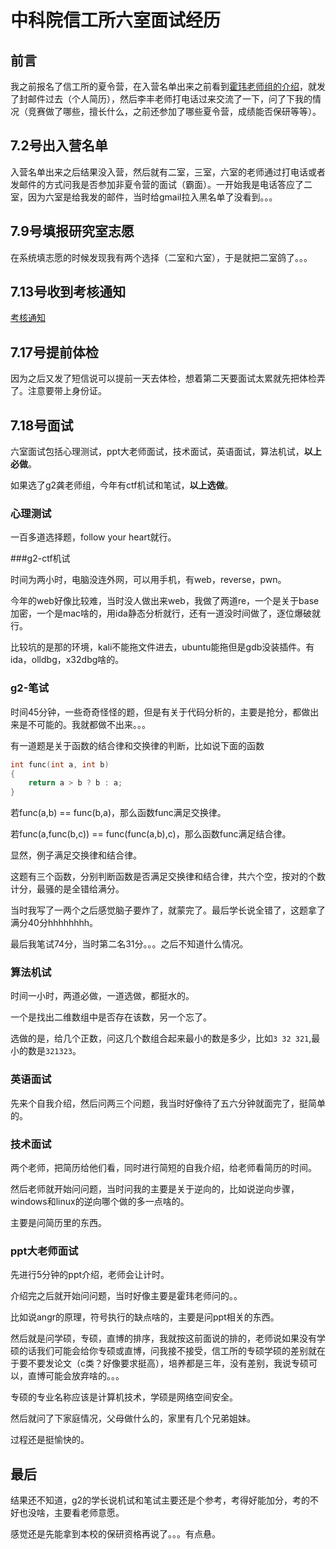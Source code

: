 # 中科院信工所六室面试经历

## 前言

我之前报名了信工所的夏令营，在入营名单出来之前看到[霍玮老师组的介绍](./中国科学院信息工程研究所-第六研究室-霍玮老师组.md)，就发了封邮件过去（个人简历），然后李丰老师打电话过来交流了一下，问了下我的情况（竞赛做了哪些，擅长什么，之前还参加了哪些夏令营，成绩能否保研等等）。

## 7.2号出入营名单

入营名单出来之后结果没入营，然后就有二室，三室，六室的老师通过打电话或者发邮件的方式问我是否参加非夏令营的面试（霸面）。一开始我是电话答应了二室，因为六室是给我发的邮件，当时给gmail拉入黑名单了没看到。。。

## 7.9号填报研究室志愿

在系统填志愿的时候发现我有两个选择（二室和六室），于是就把二室鸽了。。。

## 7.13号收到考核通知

[考核通知](./中国科学院信息工程研究所考核通知.md)

## 7.17号提前体检

因为之后又发了短信说可以提前一天去体检，想着第二天要面试太累就先把体检弄了。注意要带上身份证。

## 7.18号面试

六室面试包括心理测试，ppt大老师面试，技术面试，英语面试，算法机试，**以上必做**。

如果选了g2龚老师组，今年有ctf机试和笔试，**以上选做**。

### 心理测试

一百多道选择题，follow your heart就行。

###g2-ctf机试 

时间为两小时，电脑没连外网，可以用手机，有web，reverse，pwn。

今年的web好像比较难，当时没人做出来web，我做了两道re，一个是关于base加密，一个是mac啥的，用ida静态分析就行，还有一道没时间做了，逐位爆破就行。

比较坑的是那的环境，kali不能拖文件进去，ubuntu能拖但是gdb没装插件。有ida，olldbg，x32dbg啥的。

### g2-笔试

时间45分钟，一些奇奇怪怪的题，但是有关于代码分析的，主要是抢分，都做出来是不可能的。我就都做不出来。。。

有一道题是关于函数的结合律和交换律的判断，比如说下面的函数

```c
int func(int a, int b)
{
	return a > b ? b : a;
}
```

若func(a,b) == func(b,a)，那么函数func满足交换律。

若func(a,func(b,c)) == func(func(a,b),c)，那么函数func满足结合律。

显然，例子满足交换律和结合律。

这题有三个函数，分别判断函数是否满足交换律和结合律，共六个空，按对的个数计分，最骚的是全错给满分。

当时我写了一两个之后感觉脑子要炸了，就蒙完了。最后学长说全错了，这题拿了满分40分hhhhhhhh。

最后我笔试74分，当时第二名31分。。。之后不知道什么情况。

### 算法机试

时间一小时，两道必做，一道选做，都挺水的。

一个是找出二维数组中是否存在该数，另一个忘了。

选做的是，给几个正数，问这几个数组合起来最小的数是多少，比如`3 32 321`,最小的数是`321323`。

### 英语面试

先来个自我介绍，然后问两三个问题，我当时好像待了五六分钟就面完了，挺简单的。

### 技术面试

两个老师，把简历给他们看，同时进行简短的自我介绍，给老师看简历的时间。

然后老师就开始问问题，当时问我的主要是关于逆向的，比如说逆向步骤，windows和linux的逆向哪个做的多一点啥的。

主要是问简历里的东西。

### ppt大老师面试

先进行5分钟的ppt介绍，老师会让计时。

介绍完之后就开始问问题，当时好像主要是霍玮老师问的。。

比如说angr的原理，符号执行的缺点啥的，主要是问ppt相关的东西。

然后就是问学硕，专硕，直博的排序，我就按这前面说的排的，老师说如果没有学硕的话我们可能会给你专硕或直博，问我接不接受，信工所的专硕学硕的差别就在于要不要发论文（c类？好像要求挺高），培养都是三年，没有差别，我说专硕可以，直博可能会放弃啥的。。。

专硕的专业名称应该是计算机技术，学硕是网络空间安全。

然后就问了下家庭情况，父母做什么的，家里有几个兄弟姐妹。

过程还是挺愉快的。

## 最后

结果还不知道，g2的学长说机试和笔试主要还是个参考，考得好能加分，考的不好也没啥，主要看老师意愿。

感觉还是先能拿到本校的保研资格再说了。。。有点悬。